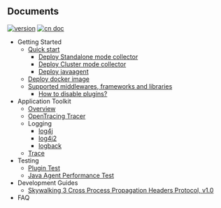 ## Documents
[![version](https://img.shields.io/badge/document--version-3.2.5--2017-green.svg)]() 
[![cn doc](https://img.shields.io/badge/document-中文-blue.svg)](README_ZH.md)

  * Getting Started
    * [Quick start](en/Quick-start.md)
      * [Deploy Standalone mode collector](en/Deploy-collector-in-standalone-mode.md)
      * [Deploy Cluster mode collector](en/Deploy-collector-in-cluster-mode.md)
      * [Deploy javaagent](en/Deploy-skywalking-agent.md)
    * [Deploy docker image](en/Deploy-docker-image.md)
    * [Supported middlewares, frameworks and libraries](Supported-list.md)
      * [How to disable plugins?](en/How-to-disable-plugin.md)
  * Application Toolkit
    * [Overview](en/Applicaton-toolkit.md)
    * [OpenTracing Tracer](en/Opentracing.md)
    * Logging
      * [log4j](en/Application-toolkit-log4j-1.x.md)
      * [log4j2](en/Application-toolkit-log4j-2.x.md)
      * [logback](en/Application-toolkit-logback-1.x.md)
    * [Trace](en/Application-toolkit-trace.md)
  * Testing
    * [Plugin Test](https://github.com/SkywalkingTest/agent-integration-test-report)
    * [Java Agent Performance Test](https://skywalkingtest.github.io/Agent-Benchmarks/)
  * Development Guides
    * [Skywalking 3 Cross Process Propagation Headers Protocol, v1.0](en/Skywalking-3-Cross-Process-Propagation-Headers-Protocol.md)
  * FAQ

